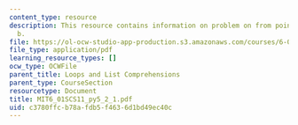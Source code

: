 ```yaml
---
content_type: resource
description: This resource contains information on problem on from point a to point
  b.
file: https://ol-ocw-studio-app-production.s3.amazonaws.com/courses/6-01sc-introduction-to-electrical-engineering-and-computer-science-i-spring-2011/c3780ffcb78afdb5f4636d1bd49ec40c_MIT6_01SCS11_py5_2_1.pdf
file_type: application/pdf
learning_resource_types: []
ocw_type: OCWFile
parent_title: Loops and List Comprehensions
parent_type: CourseSection
resourcetype: Document
title: MIT6_01SCS11_py5_2_1.pdf
uid: c3780ffc-b78a-fdb5-f463-6d1bd49ec40c
---
```

